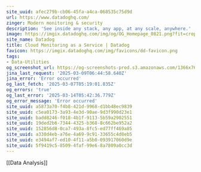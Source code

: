 ```yaml
---
site_uuid: afec279b-cb06-45fa-a4ca-068535c75d9d
url: https://www.datadoghq.com/
zinger: Modern monitoring & security
description: 'See inside any stack, any app, at any scale, anywhere.'
image: https://imgix.datadoghq.com/img/og/OG_Homepage_0821.png?fit=crop&w=1200&h=630
site_name: Datadog
title: Cloud Monitoring as a Service | Datadog
favicon: https://imgix.datadoghq.com/img/favicons/dd-favicon.png
tags:
- Data-Utilities
og_screenshot_url: https://og-screenshots-prod.s3.amazonaws.com/1366x768/80/false/2850f31e276b1d5ea84ab307c491a60a1ef46ea3c2986ceb55e478fa3cafd145.jpeg
jina_last_request: '2025-03-09T06:44:58.640Z'
jina_error: 'Error occurred'
og_last_fetch: '2025-03-07T05:19:01.835Z'
og_errors: 'true'
og_last_error: '2025-03-14T05:42:36.779Z'
og_error_message: 'Error occurred'
site_uuid: a5873a70-f4b8-421d-9968-d1bb48ec9839
site_uuid: c5ea0173-3a93-4e3d-90ae-9d3f990d23e1
site_uuid: badd8246-f018-4b1f-9113-5b59a2902551
site_uuid: 19ded2b6-7344-4325-b368-8c662be952a2
site_uuid: 152856d8-0ca7-493a-8fc5-ed77ff469a85
site_uuid: a330d4eb-a76e-4a69-9c91-33655c4d8eb5
site_uuid: e3494af7-ed10-4f11-a5b0-093917060d9e
site_uuid: 5f9419c5-8509-4faf-99e6-8a7809a0cc3d
---
```

[[Data Analysis]]


